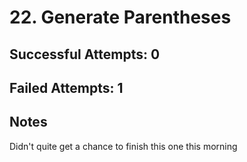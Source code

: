 # 22. Generate Parentheses

## Successful Attempts: 0

## Failed Attempts: 1

## Notes
Didn't quite get a chance to finish this one this morning

